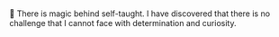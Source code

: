  # 
 
 💫   There is magic behind self-taught. I have discovered that there is no challenge that I cannot face with determination and curiosity.
 



 
